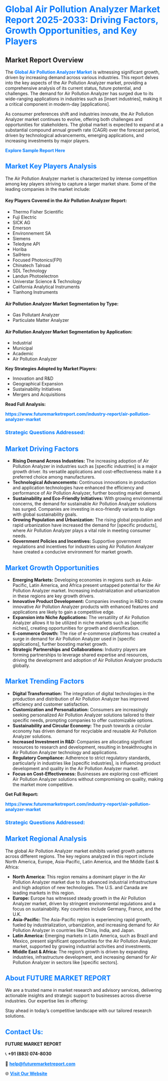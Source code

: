 <h1 style="color: #007BFF;">Global Air Pollution Analyzer Market Report 2025-2033: Driving Factors, Growth Opportunities, and Key Players</h1>

<section id="overview">
<h2>Market Report Overview</h2>
<p>The <a href="https://www.futuremarketreport.com/industry-report/air-pollution-analyzer-market" style="color: #007BFF; text-decoration: none;"><strong>Global Air Pollution Analyzer Market</strong></a> is witnessing significant growth, driven by increasing demand across various industries. This report delves into the key aspects of the Air Pollution Analyzer market, providing a comprehensive analysis of its current status, future potential, and challenges. The demand for Air Pollution Analyzer has surged due to its wide-ranging applications in industries such as [insert industries], making it a critical component in modern-day [applications].</p>
<p>As consumer preferences shift and industries innovate, the Air Pollution Analyzer market continues to evolve, offering both challenges and opportunities for stakeholders. The global market is expected to expand at a substantial compound annual growth rate (CAGR) over the forecast period, driven by technological advancements, emerging applications, and increasing investments by major players.</p>
</section>

<section id="overview">
<p><a href="https://www.futuremarketreport.com/request-sample/reportId=124807" style="color: #007BFF; text-decoration: none;"><strong>Explore Sample Report Here</strong></a></p>
</section>

<section id="key-players">
<h2 style="color: #007BFF;">Market Key Players Analysis</h2>
<p>The Air Pollution Analyzer market is characterized by intense competition among key players striving to capture a larger market share. Some of the leading companies in the market include:</p>
<h4>Key Players Covered in the Air Pollution Analyzer Report:</h4>
<ul><li>Thermo Fisher Scientific</li><li>Fuji Electric</li><li>SICK AG</li><li>Emerson</li><li>Environnement SA</li><li>Siemens</li><li>Teledyne API</li><li>Horiba</li><li>SailHero</li><li>Focused Photonics(FPI)</li><li>Chinatech Talroad</li><li>SDL Technology</li><li>Landun Photoelectron</li><li>Universtar Science &amp; Technology</li><li>California Analytical Instruments</li><li>Tianhong Instruments</li></ul>
<h4>Air Pollution Analyzer Market Segmentation by Type:</h4>
<ul><li>Gas Pollutant Analyzer</li><li>Particulate Matter Analyzer</li></ul>

<h4>Air Pollution Analyzer Market Segmentation by Application:</h4>
<ul><li>Industrial</li><li>Municipal</li><li>Academic</li><li>Air Pollution Analyzer</li></ul>
<p><strong>Key Strategies Adopted by Market Players:</strong></p>
<ul>
<li>Innovation and R&D</li>
<li>Geographical Expansion</li>
<li>Sustainability Initiatives</li>
<li>Mergers and Acquisitions</li>
</ul>
</section>

<section>
<p><strong>Read Full Analysis: </strong></p><a href="https://www.futuremarketreport.com/industry-report/air-pollution-analyzer-market" style="color: #007BFF; text-decoration: none;"><strong>https://www.futuremarketreport.com/industry-report/air-pollution-analyzer-market</strong></a>
<h3 style="color: #007BFF;">Strategic Questions Addressed:</h3>
</section>

<section id="driving-factors">
<h2 style="color: #007BFF;">Market Driving Factors</h2>
<ul>
<li><strong>Rising Demand Across Industries:</strong> The increasing adoption of Air Pollution Analyzer in industries such as [specific industries] is a major growth driver. Its versatile applications and cost-effectiveness make it a preferred choice among manufacturers.</li>
<li><strong>Technological Advancements:</strong> Continuous innovations in production and application technologies have enhanced the efficiency and performance of Air Pollution Analyzer, further boosting market demand.</li>
<li><strong>Sustainability and Eco-Friendly Initiatives:</strong> With growing environmental concerns, the demand for sustainable Air Pollution Analyzer solutions has surged. Companies are investing in eco-friendly variants to align with global sustainability goals.</li>
<li><strong>Growing Population and Urbanization:</strong> The rising global population and rapid urbanization have increased the demand for [specific products], where Air Pollution Analyzer plays a vital role in meeting consumer needs.</li>
<li><strong>Government Policies and Incentives:</strong> Supportive government regulations and incentives for industries using Air Pollution Analyzer have created a conducive environment for market growth.</li>
</ul>
</section>

<section id="growth-opportunities">
<h2 style="color: #007BFF;">Market Growth Opportunities</h2>
<ul>
<li><strong>Emerging Markets:</strong> Developing economies in regions such as Asia-Pacific, Latin America, and Africa present untapped potential for the Air Pollution Analyzer market. Increasing industrialization and urbanization in these regions are key growth drivers.</li>
<li><strong>Innovative Product Development:</strong> Companies investing in R&D to create innovative Air Pollution Analyzer products with enhanced features and applications are likely to gain a competitive edge.</li>
<li><strong>Expansion into Niche Applications:</strong> The versatility of Air Pollution Analyzer allows it to be utilized in niche markets such as [specific niches], creating opportunities for growth and diversification.</li>
<li><strong>E-commerce Growth:</strong> The rise of e-commerce platforms has created a surge in demand for Air Pollution Analyzer used in [specific applications], further boosting market growth.</li>
<li><strong>Strategic Partnerships and Collaborations:</strong> Industry players are forming partnerships to leverage shared expertise and resources, driving the development and adoption of Air Pollution Analyzer products globally.</li>
</ul>
</section>

<section id="trending-factors">
<h2 style="color: #007BFF;">Market Trending Factors</h2>
<ul>
<li><strong>Digital Transformation:</strong> The integration of digital technologies in the production and distribution of Air Pollution Analyzer has improved efficiency and customer satisfaction.</li>
<li><strong>Customization and Personalization:</strong> Consumers are increasingly seeking personalized Air Pollution Analyzer solutions tailored to their specific needs, prompting companies to offer customizable options.</li>
<li><strong>Sustainability and Circular Economy:</strong> The push towards a circular economy has driven demand for recyclable and reusable Air Pollution Analyzer solutions.</li>
<li><strong>Increased Investment in R&D:</strong> Companies are allocating significant resources to research and development, resulting in breakthroughs in Air Pollution Analyzer technology and applications.</li>
<li><strong>Regulatory Compliance:</strong> Adherence to strict regulatory standards, particularly in industries like [specific industries], is influencing product development and quality in the Air Pollution Analyzer market.</li>
<li><strong>Focus on Cost-Effectiveness:</strong> Businesses are exploring cost-efficient Air Pollution Analyzer solutions without compromising on quality, making the market more competitive.</li>
</ul>
</section>

<section>
<p><strong>Get Full Report: </strong></p><a href="https://www.futuremarketreport.com/industry-report/air-pollution-analyzer-market" style="color: #007BFF; text-decoration: none;"><strong>https://www.futuremarketreport.com/industry-report/air-pollution-analyzer-market</strong></a>
<h3 style="color: #007BFF;">Strategic Questions Addressed:</h3>
</section>


<section id="regional-analysis">
<h2 style="color: #007BFF;">Market Regional Analysis</h2>
<p>The global Air Pollution Analyzer market exhibits varied growth patterns across different regions. The key regions analyzed in this report include North America, Europe, Asia-Pacific, Latin America, and the Middle East & Africa:</p>
<ul>
<li><strong>North America:</strong> This region remains a dominant player in the Air Pollution Analyzer market due to its advanced industrial infrastructure and high adoption of new technologies. The U.S. and Canada are leading markets in this region.</li>
<li><strong>Europe:</strong> Europe has witnessed steady growth in the Air Pollution Analyzer market, driven by stringent environmental regulations and a focus on sustainability. Key countries include Germany, France, and the U.K.</li>
<li><strong>Asia-Pacific:</strong> The Asia-Pacific region is experiencing rapid growth, fueled by industrialization, urbanization, and increasing demand for Air Pollution Analyzer in countries like China, India, and Japan.</li>
<li><strong>Latin America:</strong> Emerging markets in Latin America, such as Brazil and Mexico, present significant opportunities for the Air Pollution Analyzer market, supported by growing industrial activities and investments.</li>
<li><strong>Middle East & Africa:</strong> The region’s growth is driven by expanding industries, infrastructure development, and increasing demand for Air Pollution Analyzer in sectors like [specific sectors].</li>
</ul>
</section>

<footer>
<h2 style="color: #007BFF;">About FUTURE MARKET REPORT</h2>
<p>We are a trusted name in market research and advisory services, delivering actionable insights and strategic support to businesses across diverse industries. Our expertise lies in offering:</p>

<p>Stay ahead in today’s competitive landscape with our tailored research solutions.</p>

<h2 style="color: #007BFF;">Contact Us:</h2>
<p><strong>FUTURE MARKET REPORT</strong></p>
<p>📞 <strong>+91 (883) 074-8030</strong></p>
<p>📧 <strong><a href="mailto:help@futuremarketreport.com" style="color: #007BFF;">help@futuremarketreport.com</a></strong></p>
<p>🌐 <strong><a href="https://www.futuremarketreport.com/" style="color: #007BFF;">Visit Our Website</a></strong></p>
</footer>